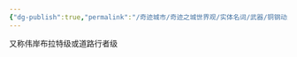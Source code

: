 ```yaml
---
{"dg-publish":true,"permalink":"/奇迹城市/奇迹之城世界观/实体名词/武器/铜钢动力装甲/铜钢动力装甲型号/巡道级/","dgPassFrontmatter":true}
---
```


又称伟岸布拉特级或道路行者级